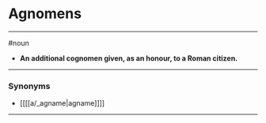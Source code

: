 # Agnomens
---
#noun
- **An additional cognomen given, as an honour, to a Roman citizen.**
---
### Synonyms
- [[[[a/_agname|agname]]]]
---

